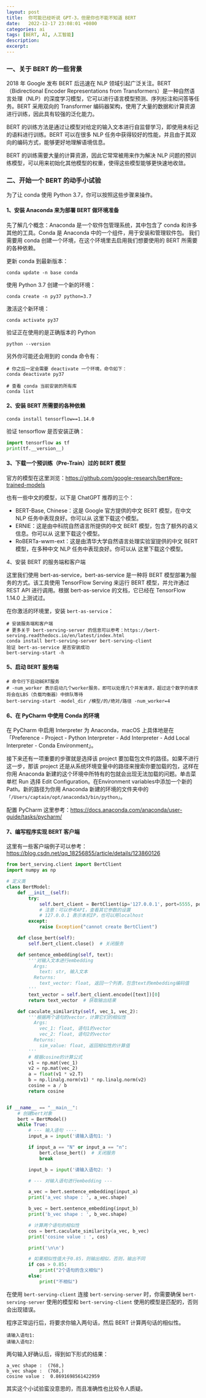 ```yaml
---
layout: post
title:  你可能已经听说 GPT-3，但是你也不能不知道 BERT
date:   2022-12-17 23:08:01 +0800
categories: ai
tags: [BERT, AI, 人工智能]
description: 
excerpt: 
---
```


### 一、关于 BERT 的一些背景

2018 年 Google 发布 BERT 后迅速在 NLP 领域引起广泛关注。BERT（Bidirectional Encoder Representations from Transformers）是一种自然语言处理（NLP）的深度学习模型，它可以进行语言模型预测、序列标注和问答等任务。BERT 采用双向的 Transformer 编码器架构，使用了大量的数据和计算资源进行训练，因此具有较强的泛化能力。

BERT 的训练方法是通过让模型对给定的输入文本进行自监督学习，即使用未标记的语料进行训练。BERT 可以在很多 NLP 任务中获得较好的性能，并且由于其双向的编码方式，能够更好地理解语境信息。

BERT 的训练需要大量的计算资源，因此它常常被用来作为解决 NLP 问题的预训练模型，可以用来初始化其他模型的权重，使得这些模型能够更快速地收敛。

### 二、开始一个 BERT 的动手小试验

为了让 conda 使用 Python 3.7，你可以按照这些步骤来操作。

#### 1、安装 Anaconda 来为部署 BERT 做环境准备

先了解几个概念：Anaconda 是一个软件包管理系统，其中包含了 conda 和许多其他的工具。Conda 是 Anaconda 中的一个组件，用于安装和管理软件包。
我们需要用 conda 创建一个环境，在这个环境里去启用我们想要使用的 BERT 所需要的各种依赖。

更新 conda 到最新版本：

```shell
conda update -n base conda
```

使用 Python 3.7 创建一个新的环境：

```shell
conda create -n py37 python=3.7
```

激活这个新环境：

```shell
conda activate py37
```

验证正在使用的是正确版本的 Python

```shell
python --version
```

另外你可能还会用到的 conda 命令有：

```shell
# 你之后一定会需要 deactivate 一个环境，命令如下：
conda deactivate py37

# 查看 conda 当前安装的所有库
conda list
```

#### 2、安装 BERT 所需要的各种依赖

```shell
conda install tensorflow==1.14.0
```

验证 tensorflow 是否安装正确：

```python
import tensorflow as tf
print(tf.__version__)
```

#### 3、下载一个预训练（Pre-Train）过的 BERT 模型

官方的模型在这里浏览：https://github.com/google-research/bert#pre-trained-models

也有一些中文的模型，以下是 ChatGPT 推荐的三个：

* BERT-Base, Chinese：这是 Google 官方提供的中文 BERT 模型，在中文 NLP 任务中表现良好。你可以从 这里下载这个模型。
* ERNIE：这是由中科院自然语言所提供的中文 BERT 模型，包含了额外的语义信息。你可以从 这里下载这个模型。
* RoBERTa-wwm-ext：这是由清华大学自然语言处理实验室提供的中文 BERT 模型，在多种中文 NLP 任务中表现良好。你可以从 这里下载这个模型。

4、安装 BERT 的服务端和客户端

这里我们使用 bert-as-service，bert-as-service 是一种将 BERT 模型部署为服务的方式。该工具使用 TensorFlow Serving 来运行 BERT 模型，并允许通过 REST API 进行调用。根据 bert-as-service 的文档，它已经在 TensorFlow 1.14.0 上测试过。

在你激活的环境里，安装 `bert-as-service`：

```shell
# 安装服务端和客户端
# 更多关于 bert-serving-server 的信息可以参考：https://bert-serving.readthedocs.io/en/latest/index.html
conda install bert-serving-server bert-serving-client 
验证 bert-as-service 是否安装成功
bert-serving-start -h
```

#### 5、启动 BERT 服务端

```shell
# 命令行下启动BERT服务
# -num_worker 表示启动几个worker服务，即可以处理几个并发请求，超过这个数字的请求将会在LBS（负载均衡器）中排队等待
bert-serving-start -model_dir /模型/的/绝对/路径 -num_worker=4
```

#### 6、在 PyCharm 中使用 Conda 的环境

在 PyCharm 中启用 Interpreter 为 Anaconda，macOS 上具体地是在「Preference - Project - Python Interpreter - Add Interpreter - Add Local Interpreter - Conda Environment」。

接下来还有一项重要的步骤就是选择该 project 要加载包文件的路径。如果不进行这一步，那该 project 还是从系统环境变量中的路径来搜索你要加载的包，这样在你用 Anaconda 新建的这个环境中所特有的包就会出现无法加载的问题。单击菜单栏 Run 选择 Edit Configuration。在Environment variables中添加一个新的 Path。新的路径为你用 Anaconda 新建的环境的文件夹中的`「/Users/captain/opt/anaconda3/bin/python」`。

配置 PyCharm 这里参考：https://docs.anaconda.com/anaconda/user-guide/tasks/pycharm/

#### 7、编写程序实现 BERT 客户端

这里有一些客户端例子可以参考：https://blog.csdn.net/qq_18256855/article/details/123860126

```python
from bert_serving.client import BertClient
import numpy as np

# 定义类
class BertModel:
    def __init__(self):
        try:
            self.bert_client = BertClient(ip='127.0.0.1', port=5555, port_out=5556)  # 创建客户端对象
            # 注意：可以参考API，查看其它参数的设置
            # 127.0.0.1 表示本机IP，也可以用localhost
        except:
            raise Exception("cannot create BertClient")

    def close_bert(self):
        self.bert_client.close()  # 关闭服务

    def sentence_embedding(self, text):
        '''对输入文本进行embedding
          Args:
            text: str, 输入文本
          Returns:
            text_vector: float, 返回一个列表，包含text的embedding编码值
        '''
        text_vector = self.bert_client.encode([text])[0]
        return text_vector  # 获取输出结果

    def caculate_similarity(self, vec_1, vec_2):
        '''根据两个语句的vector，计算它们的相似性
          Args:
            vec_1: float, 语句1的vector
            vec_2: float, 语句2的vector
          Returns:
            sim_value: float, 返回相似性的计算值
        '''
        # 根据cosine的计算公式
        v1 = np.mat(vec_1)
        v2 = np.mat(vec_2)
        a = float(v1 * v2.T)
        b = np.linalg.norm(v1) * np.linalg.norm(v2)
        cosine = a / b
        return cosine


if __name__ == "__main__":
    # 创建bert对象
    bert = BertModel()
    while True:
        # --- 输入语句 ----
        input_a = input('请输入语句1: ')

        if input_a == "N" or input_a == "n":
            bert.close_bert()  # 关闭服务
            break

        input_b = input('请输入语句2: ')

        # --- 对输入语句进行embedding ---

        a_vec = bert.sentence_embedding(input_a)
        print('a_vec shape : ', a_vec.shape)

        b_vec = bert.sentence_embedding(input_b)
        print('b_vec shape : ', b_vec.shape)

        # 计算两个语句的相似性
        cos = bert.caculate_similarity(a_vec, b_vec)
        print('cosine value : ', cos)

        print('\n\n')

        # 如果相似性值大于0.85，则输出相似，否则，输出不同
        if cos > 0.85:
            print("2个语句的含义相似")
        else:
            print("不相似")
```

在使用 `bert-serving-client` 连接 `bert-serving-server` 时，你需要确保 `bert-serving-server` 使用的模型和 `bert-serving-client` 使用的模型是匹配的，否则会出现错误。

程序正常运行后，将要求你输入两句话，然后 BERT 计算两句话的相似性。

```shell
请输入语句1: 
请输入语句2: 
```

两句输入好确认后，得到如下形式的结果：

```
a_vec shape :  (768,)
b_vec shape :  (768,)
cosine value :  0.8691698561422959
```

其实这个小试验蛮没意思的，而且准确性也比较令人质疑。